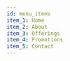 ```yaml
---
id: menu_items
item_1: Home
item_2: About
item_3: Offerings
item_4: Promotions
item_5: Contact
---
```

